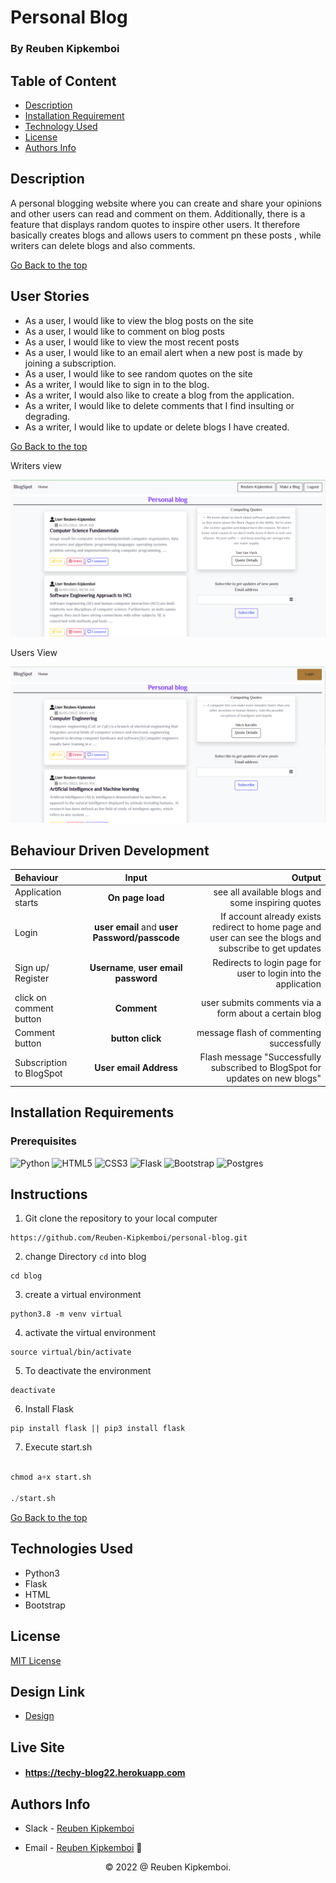 # Personal Blog

### By Reuben Kipkemboi

## Table of Content

+ [Description](#description)
+ [Installation Requirement](#installation-requirements)
+ [Technology Used](#technologies-used)
+ [License](#license)
+ [Authors Info](#authors-info)

## Description
A personal blogging website where you can create and share your opinions and other users can read and comment on them. Additionally, there is a feature that displays random quotes to inspire other users. It therefore basically creates blogs and allows users to comment pn these posts , while writers can delete blogs and also comments.

[Go Back to the top](#personal-blog)


## User Stories

- As a user, I would like to view the blog posts on the site
- As a user, I would like to comment on blog posts
- As a user, I would like to view the most recent posts
- As a user, I would like to an email alert when a new post is made by joining a subscription.
- As a user, I would like to see random quotes on the site
- As a writer, I would like to sign in to the blog.
- As a writer, I would also like to create a blog from the application.
- As a writer, I would like to delete comments that I find insulting or degrading.
- As a writer, I would like to update or delete blogs I have created.


[Go Back to the top](#personal-blog)

Writers view

![Home page from a writers Account](./app/static/images/writer.png)

Users View

![Home page from a writers Account](./app/static/images/user.png)


## Behaviour Driven Development
| Behaviour | Input | Output |
| :---------------- | :---------------: | ------------------: |
| Application starts | **On page load** | see all available blogs and some inspiring quotes |
| Login| **user email** and **user Password/passcode** | If account already exists redirect to home page and user can see the blogs and subscribe to get updates |
| Sign up/ Register | **Username**, **user email** **password** | Redirects to login page for user to login into the application|
| click on comment button | **Comment** | user submits comments via a form about a certain blog|
| Comment button | **button click** | message flash of commenting successfully|
|Subscription to BlogSpot | **User email Address**| Flash message "Successfully subscribed to BlogSpot for updates on new blogs"|

## Installation Requirements

### Prerequisites

![Python](https://img.shields.io/badge/python-3670A0?style=for-the-badge&logo=python&logoColor=ffdd54)
![HTML5](https://img.shields.io/badge/html5-%23E34F26.svg?style=for-the-badge&logo=html5&logoColor=white)
![CSS3](https://img.shields.io/badge/css3-%231572B6.svg?style=for-the-badge&logo=css3&logoColor=white)
![Flask](https://img.shields.io/badge/flask-%23000.svg?style=for-the-badge&logo=flask&logoColor=white)
![Bootstrap](https://img.shields.io/badge/bootstrap-%23563D7C.svg?style=for-the-badge&logo=bootstrap&logoColor=white)
![Postgres](https://img.shields.io/badge/postgres-%23316192.svg?style=for-the-badge&logo=postgresql&logoColor=white)
## Instructions

1) Git clone the repository to your local computer
```
https://github.com/Reuben-Kipkemboi/personal-blog.git
```
2. change Directory `cd` into blog

```
cd blog
```
3. create a virtual environment

```
python3.8 -m venv virtual
```
4. activate the virtual environment 
```
source virtual/bin/activate

```
5. To deactivate the environment

```
deactivate
```

6. Install Flask

```
pip install flask || pip3 install flask
```
7. Execute start.sh

```python

chmod a+x start.sh

./start.sh

```

[Go Back to the top](#personal-blog)


## Technologies Used

- Python3
- Flask
- HTML
- Bootstrap

## License
[MIT License](LICENSE)

## Design Link
* [Design](https://www.figma.com/file/r2H9WSgZZYkB7NsFxioBpT/blog?node-id=2%3A2)

## Live Site
* #### https://techy-blog22.herokuapp.com

## Authors Info
* Slack - [Reuben Kipkemboi]()

* Email - [Reuben Kipkemboi](https://gmail.com) :email: 


<p align = "center">
    &copy; 2022 @ Reuben Kipkemboi.
</p>